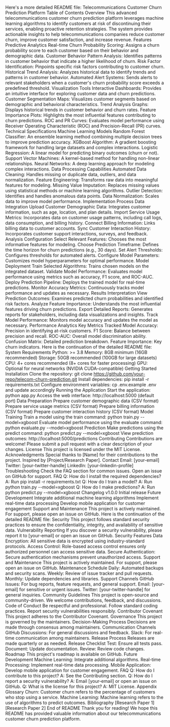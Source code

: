 Here's a more detailed README file:
Telecommunications Customer Churn Prediction Platform
Table of Contents
Overview
This advanced telecommunications customer churn prediction platform leverages machine learning algorithms to identify customers at risk of discontinuing their services, enabling proactive retention strategies. The system provides actionable insights to help telecommunications companies reduce customer churn, improve customer satisfaction, and increase revenue.
Features
Predictive Analytics
Real-time Churn Probability Scoring: Assigns a churn probability score to each customer based on their behavior and demographic data.
Customer Behavior Pattern Analysis: Identifies patterns in customer behavior that indicate a higher likelihood of churn.
Risk Factor Identification: Pinpoints specific risk factors contributing to customer churn.
Historical Trend Analysis: Analyzes historical data to identify trends and patterns in customer behavior.
Automated Alert Systems: Sends alerts to relevant stakeholders when a customer's churn probability score exceeds a predefined threshold.
Visualization Tools
Interactive Dashboards: Provides an intuitive interface for exploring customer data and churn predictions.
Customer Segmentation Maps: Visualizes customer segments based on demographic and behavioral characteristics.
Trend Analysis Graphs: Displays historical trends in customer behavior and churn rates.
Feature Importance Plots: Highlights the most influential features contributing to churn predictions.
ROC and PR Curves: Evaluates model performance using Receiver Operating Characteristic (ROC) and Precision-Recall (PR) curves.
Technical Specifications
Machine Learning Models
Random Forest Classifier: An ensemble learning method combining multiple decision trees to improve prediction accuracy.
XGBoost Algorithm: A gradient boosting framework for handling large datasets and complex interactions.
Logistic Regression: A linear model for predicting binary outcomes (churn or not).
Support Vector Machines: A kernel-based method for handling non-linear relationships.
Neural Networks: A deep learning approach for modeling complex interactions.
Data Processing Capabilities
Automated Data Cleaning: Handles missing or duplicate data, outliers, and data normalization.
Feature Engineering: Transforms raw data into meaningful features for modeling.
Missing Value Imputation: Replaces missing values using statistical methods or machine learning algorithms.
Outlier Detection: Identifies and handles anomalous data points.
Data Normalization: Scales data to improve model performance.
Implementation Process
Data Integration
Upload Customer Demographic Data: Integrates customer information, such as age, location, and plan details.
Import Service Usage Metrics: Incorporates data on customer usage patterns, including call logs, data consumption, and billing history.
Connect Billing Information: Links billing data to customer accounts.
Sync Customer Interaction History: Incorporates customer support interactions, surveys, and feedback.
Analysis Configuration
Select Relevant Features: Chooses the most informative features for modeling.
Choose Prediction Timeframe: Defines the time horizon for churn predictions (e.g., 30 days).
Set Alert Thresholds: Configures thresholds for automated alerts.
Configure Model Parameters: Customizes model hyperparameters for optimal performance.
Model Deployment
Train Selected Algorithms: Trains chosen models on the integrated dataset.
Validate Model Performance: Evaluates model performance using metrics such as accuracy, F1 score, and ROC-AUC.
Deploy Prediction Pipeline: Deploys the trained model for real-time predictions.
Monitor Accuracy Metrics: Continuously tracks model performance and updates as necessary.
Results Interpretation
View Prediction Outcomes: Examines predicted churn probabilities and identified risk factors.
Analyze Feature Importance: Understands the most influential features driving churn predictions.
Export Detailed Reports: Generates reports for stakeholders, including data visualizations and insights.
Track Model Performance: Monitors model accuracy and updates the model as necessary.
Performance Analytics
Key Metrics Tracked
Model Accuracy: Precision in identifying at-risk customers.
F1 Score: Balance between precision and recall.
ROC-AUC: Overall model discrimination ability.
Confusion Matrix: Detailed prediction breakdown.
Feature Importance: Key churn indicators.
Here is the continuation of the detailed README file:
System Requirements
Python: >= 3.8
Memory: 8GB minimum (16GB recommended)
Storage: 50GB recommended (100GB for large datasets)
CPU: 4+ cores recommended (8+ cores for faster processing)
GPU: Optional for neural networks (NVIDIA CUDA-compatible)
Getting Started
Installation
Clone the repository: git clone https://github.com/your-repo/telecom-churn-prediction.git
Install dependencies: pip install -r requirements.txt
Configure environment variables: cp .env.example .env and update accordingly
Running the Application
Start the application: python app.py
Access the web interface: http://localhost:5000 (default port)
Data Preparation
Prepare customer demographic data (CSV format)
Prepare service usage metrics (CSV format)
Prepare billing information (CSV format)
Prepare customer interaction history (CSV format)
Model Training
Train a model using the train command: python train.py --model=xgboost
Evaluate model performance using the evaluate command: python evaluate.py --model=xgboost
Prediction
Make predictions using the predict command: python predict.py --model=xgboost
View prediction outcomes: http://localhost:5000/predictions
Contributing
Contributions are welcome! Please submit a pull request with a clear description of your changes.
License
This project is licensed under the MIT License.
Acknowledgments
Special thanks to [Name] for their contributions to the project.
Inspired by [Project/Research Paper].
Contact
Email: [your-email]
Twitter: [your-twitter-handle]
LinkedIn: [your-linkedin-profile]
Troubleshooting
Check the FAQ section for common issues.
Open an issue on GitHub for support.
FAQ
Q: How do I install the required dependencies?
A: Run pip install -r requirements.txt
Q: How do I train a model?
A: Run python train.py --model=xgboost
Q: How do I make predictions?
A: Run python predict.py --model=xgboost
Changelog
v1.0.0
Initial release
Future Development
Integrate additional machine learning algorithms
Implement real-time data processing
Develop mobile application for customer engagement
Support and Maintenance
This project is actively maintained. For support, please open an issue on GitHub.
Here is the continuation of the detailed README file:
Security
This project follows standard security practices to ensure the confidentiality, integrity, and availability of sensitive data.
Vulnerability Reporting
If you discover a security vulnerability, please report it to [your-email] or open an issue on GitHub.
Security Features
Data Encryption: All sensitive data is encrypted using industry-standard protocols.
Access Control: Role-based access control ensures only authorized personnel can access sensitive data.
Secure Authentication: Secure authentication mechanisms prevent unauthorized access.
Support and Maintenance
This project is actively maintained. For support, please open an issue on GitHub.
Maintenance Schedule
Daily: Automated backups and security scans.
Weekly: Review of issue tracker and pull requests.
Monthly: Update dependencies and libraries.
Support Channels
GitHub Issues: For bug reports, feature requests, and general support.
Email: [your-email] for sensitive or urgent issues.
Twitter: [your-twitter-handle] for general inquiries.
Community Guidelines
This project is open-source and community-driven. We welcome contributions, feedback, and discussions.
Code of Conduct
Be respectful and professional.
Follow standard coding practices.
Report security vulnerabilities responsibly.
Contributor Covenant
This project adheres to the Contributor Covenant.
Governance
This project is governed by the maintainers.
Decision-Making Process
Decisions are made through consensus among maintainers.
Communication Channels
GitHub Discussions: For general discussions and feedback.
Slack: For real-time communication among maintainers.
Release Process
Releases are made quarterly or as needed.
Release Checklist
Test: Ensure all tests pass.
Document: Update documentation.
Review: Review code changes.
Roadmap
This project's roadmap is available on GitHub.
Future Development
Machine Learning: Integrate additional algorithms.
Real-time Processing: Implement real-time data processing.
Mobile Application: Develop mobile application for customer engagement.
FAQ
Q: How do I contribute to this project?
A: See the Contributing section.
Q: How do I report a security vulnerability?
A: Email [your-email] or open an issue on GitHub.
Q: What is the license for this project?
A: MIT License.
Appendix
Glossary
Churn: Customer churn refers to the percentage of customers who stop using a service.
Machine Learning: Machine learning refers to the use of algorithms to predict outcomes.
Bibliography
[Research Paper 1]
[Research Paper 2]
End of README
Thank you for reading! We hope this README has provided valuable information about our telecommunications customer churn prediction platform.

